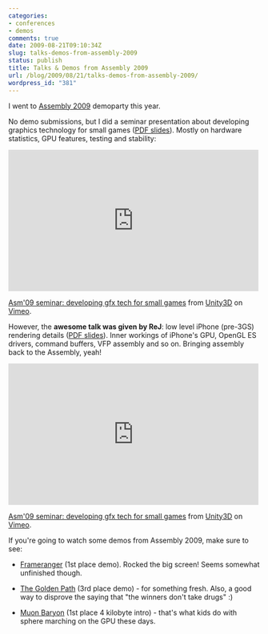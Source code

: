 ```yaml
---
categories:
- conferences
- demos
comments: true
date: 2009-08-21T09:10:34Z
slug: talks-demos-from-assembly-2009
status: publish
title: Talks & Demos from Assembly 2009
url: /blog/2009/08/21/talks-demos-from-assembly-2009/
wordpress_id: "381"
---
```


I went to [Assembly 2009](http://www.assembly.org/summer09/?set_language=en) demoparty this year.

No demo submissions, but I did a seminar presentation about developing graphics technology for small games ([PDF slides](http://aras-p.info/texts/files/Assembly09-Aras-GfxTech.pdf)). Mostly on hardware statistics, GPU features, testing and stability:

<iframe src="http://player.vimeo.com/video/6128236" width="500" height="282" frameborder="0" webkitAllowFullScreen mozallowfullscreen allowFullScreen></iframe> <p><a href="http://vimeo.com/6128236">Asm'09 seminar: developing gfx tech for small games</a> from <a href="http://vimeo.com/unity3d">Unity3D</a> on <a href="http://vimeo.com">Vimeo</a>.</p>


However, the **awesome talk was given by ReJ**: low level iPhone (pre-3GS) rendering details ([PDF slides](http://blogs.unity3d.com/wp-content/uploads/2009/08/Assembly09-iPhone-Learning-GPU-from-Driver-Code.pdf)). Inner workings of iPhone's GPU, OpenGL ES drivers, command buffers, VFP assembly and so on. Bringing assembly back to the Assembly, yeah!

<iframe src="http://player.vimeo.com/video/6064955" width="500" height="282" frameborder="0" webkitAllowFullScreen mozallowfullscreen allowFullScreen></iframe> <p><a href="http://vimeo.com/6064955">Asm'09 seminar: developing gfx tech for small games</a> from <a href="http://vimeo.com/unity3d">Unity3D</a> on <a href="http://vimeo.com">Vimeo</a>.</p>

If you're going to watch some demos from Assembly 2009, make sure to see:



  * [Frameranger](http://capped.tv/cncd_orange_fairlight-frameranger) (1st place demo). Rocked the big screen! Seems somewhat unfinished though.


  * [The Golden Path](http://capped.tv/united_force_digital_dynamite-the_golden_path) (3rd place demo) - for something fresh. Also, a good way to disprove the saying that "the winners don't take drugs" :)


  * [Muon Baryon](http://capped.tv/youth_uprising_mlat_design_out-muon_baryon) (1st place 4 kilobyte intro) - that's what kids do with sphere marching on the GPU these days.

